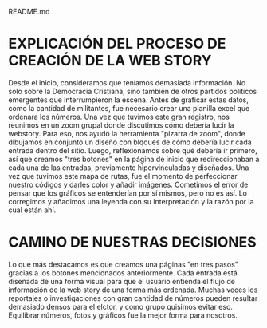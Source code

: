 README.md


# EXPLICACIÓN DEL PROCESO DE CREACIÓN DE LA WEB STORY

Desde el inicio, consideramos que teníamos demasiada información. No solo sobre la Democracia Cristiana, sino también de otros partidos políticos emergentes que interrumpieron la escena. Antes de graficar estas datos, como la cantidad de militantes, fue necesario crear una planilla excel que ordenara los números. 
Una vez que tuvimos este gran registro, nos reunimos en un zoom grupal donde discutimos cómo debería lucir la webstory. Para eso, nos ayudó la herramienta "pizarra de zoom", donde dibujamos en conjunto un diseño con blqoues de cómo debería lucir cada entrada dentro del sitio. 
Luego, reflexionamos sobre qué debería ir primero, así que creamos "tres botones" en la página de inicio que redireccionaban a cada una de las entradas, previamente hipervinculadas y diseñados.
Una vez que tuvimos este mapa de rutas, fue el momento de perfeccionar nuestro códigos y darles color y añadir imágenes. Cometimos el error de pensar que los gráficos se entenderían por sí mismos, pero no es así. Lo corregimos y añadimos una leyenda con su interpretación y la razón por la cual están ahí.



# CAMINO DE NUESTRAS DECISIONES

Lo que más destacamos es que creamos una páginas "en tres pasos" gracias a los botones mencionados anteriormente. Cada entrada está diseñada de una forma visual para que el usuario entienda el flujo de información de la web story de una forma más ordenada. Muchas veces los reportajes o investigaciones con gran cantidad de números pueden resultar demasiado densos para el elctor, y como grupo quisimos evitar eso. Equilibrar números, fotos y gráficos fue la mejor forma para nosotros.




